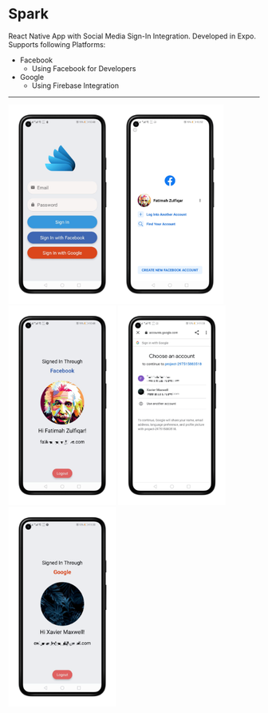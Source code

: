 # Spark
React Native App with Social Media Sign-In Integration.
Developed in Expo.
Supports following Platforms:
  * Facebook
    * Using Facebook for Developers
  * Google
    * Using Firebase Integration
*************************************
<img src="im1.png" height="400px" /><img src="im2.png" height="400px"/><img src="im4.png" height="400px"/>
<img src="im3.png" height="400px" /><img src="im5.png" height="400px"/>

